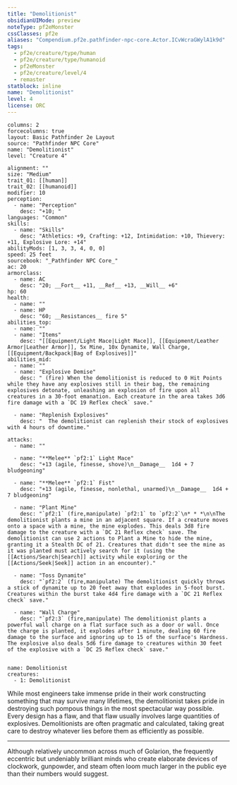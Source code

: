 ```yaml
---
title: "Demolitionist"
obsidianUIMode: preview
noteType: pf2eMonster
cssClasses: pf2e
aliases: "Compendium.pf2e.pathfinder-npc-core.Actor.ICvWcraGWylA1k9d" 
tags:
  - pf2e/creature/type/human
  - pf2e/creature/type/humanoid
  - pf2eMonster
  - pf2e/creature/level/4
  - remaster
statblock: inline
name: "Demolitionist"
level: 4
license: ORC
---
```


```statblock
columns: 2
forcecolumns: true
layout: Basic Pathfinder 2e Layout
source: "Pathfinder NPC Core"
name: "Demolitionist"
level: "Creature 4"

alignment: ""
size: "Medium"
trait_01: [[human]]
trait_02: [[humanoid]]
modifier: 10
perception:
  - name: "Perception"
    desc: "+10; "
languages: "Common"
skills:
  - name: "Skills"
    desc: "Athletics: +9, Crafting: +12, Intimidation: +10, Thievery: +11, Explosive Lore: +14"
abilityMods: [1, 3, 3, 4, 0, 0]
speed: 25 feet
sourcebook: "_Pathfinder NPC Core_"
ac: 20
armorclass:
  - name: AC
    desc: "20; __Fort__ +11, __Ref__ +13, __Will__ +6"
hp: 60
health:
  - name: ""
  - name: HP
    desc: "60; __Resistances__ fire 5"
abilities_top:
  - name: ""
  - name: "Items"
    desc: "[[Equipment/Light Mace|Light Mace]], [[Equipment/Leather Armor|Leather Armor]], 5x Mine, 10x Dynamite, Wall Charge, [[Equipment/Backpack|Bag of Explosives]]"
abilities_mid:
  - name: ""
  - name: "Explosive Demise"
    desc: " (fire) When the demolitionist is reduced to 0 Hit Points while they have any explosives still in their bag, the remaining explosives detonate, unleashing an explosion of fire upon all creatures in a 30-foot emanation. Each creature in the area takes 3d6 fire damage with a `DC 19 Reflex check` save."

  - name: "Replenish Explosives"
    desc: "  The demolitionist can replenish their stock of explosives with 4 hours of downtime."

attacks:
  - name: ""

  - name: "**Melee** `pf2:1` Light Mace"
    desc: "+13 (agile, finesse, shove)\n__Damage__  1d4 + 7 bludgeoning"

  - name: "**Melee** `pf2:1` Fist"
    desc: "+13 (agile, finesse, nonlethal, unarmed)\n__Damage__  1d4 + 7 bludgeoning"

  - name: "Plant Mine"
    desc: "`pf2:1` (fire,manipulate) `pf2:1` to `pf2:2`\n* * *\n\nThe demolitionist plants a mine in an adjacent square. If a creature moves onto a space with a mine, the mine explodes. This deals 3d8 fire damage to the creature with a `DC 21 Reflex check` save. The demolitionist can use 2 actions to Plant a Mine to hide the mine, granting it a Stealth DC of 21. Creatures that didn't see the mine as it was planted must actively search for it (using the [[Actions/Search|Search]] activity while exploring or the [[Actions/Seek|Seek]] action in an encounter)."

  - name: "Toss Dynamite"
    desc: "`pf2:2` (fire,manipulate) The demolitionist quickly throws a stick of dynamite up to 20 feet away that explodes in 5-foot burst. Creatures within the burst take 4d4 fire damage with a `DC 21 Reflex check` save."

  - name: "Wall Charge"
    desc: "`pf2:3` (fire,manipulate) The demolitionist plants a powerful wall charge on a flat surface such as a door or wall. Once the charge is planted, it explodes after 1 minute, dealing 60 fire damage to the surface and ignoring up to 15 of the surface's Hardness. The explosive also deals 5d6 fire damage to creatures within 30 feet of the explosive with a `DC 25 Reflex check` save."
 
```

```encounter-table
name: Demolitionist
creatures:
  - 1: Demolitionist
```



While most engineers take immense pride in their work constructing something that may survive many lifetimes, the demolitionist takes pride in destroying such pompous things in the most spectacular way possible. Every design has a flaw, and that flaw usually involves large quantities of explosives. Demolitionists are often pragmatic and calculated, taking great care to destroy whatever lies before them as efficiently as possible.

* * *

Although relatively uncommon across much of Golarion, the frequently eccentric but undeniably brilliant minds who create elaborate devices of clockwork, gunpowder, and steam often loom much larger in the public eye than their numbers would suggest.
